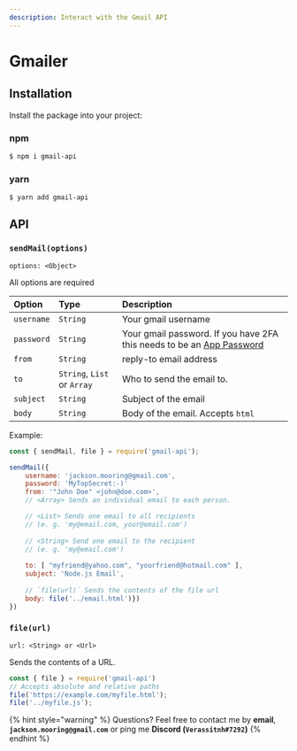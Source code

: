```yaml
---
description: Interact with the Gmail API
---
```


# Gmailer

## Installation

Install the package into your project:

### npm

```bash
$ npm i gmail-api
```

### yarn

```text
$ yarn add gmail-api
```

## API

### `sendMail(options)`

`options: <Object>`

All options are required

| Option | Type | Description |
| :--- | :--- | :--- |
| `username` | `String` | Your gmail username |
| `password` | `String` | Your gmail password. If you have 2FA this needs to be an [App Password](https://myaccount.google.com/apppasswords?utm_source=google-account&utm_medium=web&rapt=AEjHL4PF6gZJQaty6YPxHvAxr2rquv_z7k-7DnEfSd786uc8jA1ayfWlInV9ZCn1st4VQ32qL63MpDQLbsv-FAfSmjR93ZLBtA) |
| `from` | `String` | reply-to email address |
| `to` | `String`, `List` or `Array` | Who to send the email to. |
| `subject` | `String` | Subject of the email |
| `body` | `String` | Body of the email. Accepts `html` |

Example:

```javascript
const { sendMail, file } = require('gmail-api');

sendMail({
    username: 'jackson.mooring@gmail.com',
    password: 'MyTopSecret:-)'
    from: '"John Doe" <john@doe.com>',
    // <Array> Sends an individual email to each person.

    // <List> Sends one email to all recipients    
    // (e. g. 'my@email.com, your@email.com')
    
    // <String> Send one email to the recipient    
    // (e. g. 'my@email.com')
    
    to: [ "myfriend@yahoo.com", "yourfriend@hotmail.com" ],
    subject: 'Node.js Email',
    
    // `file(url)` Sends the contents of the file url    
    body: file('../email.html')})
})
```

### `file(url)`

`url: <String> or <Url>`

Sends the contents of a URL.

```javascript
const { file } = require('gmail-api')
// Accepts absolute and relative paths
file('https://example.com/myfile.html');
file('../myfile.js');
```

{% hint style="warning" %}
Questions? Feel free to contact me by **email**, **`jackson.mooring@gmail.com`** or ping me **Discord \(`Verassitnh#7292`\)**
{% endhint %}

